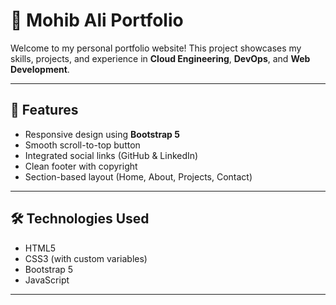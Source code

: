 # 💼 Mohib Ali Portfolio

Welcome to my personal portfolio website! This project showcases my skills, projects, and experience in **Cloud Engineering**, **DevOps**, and **Web Development**.

---

## 🚀 Features

- Responsive design using **Bootstrap 5**
- Smooth scroll-to-top button
- Integrated social links (GitHub & LinkedIn)
- Clean footer with copyright
- Section-based layout (Home, About, Projects, Contact)

---

## 🛠️ Technologies Used

- HTML5
- CSS3 (with custom variables)
- Bootstrap 5
- JavaScript

---


